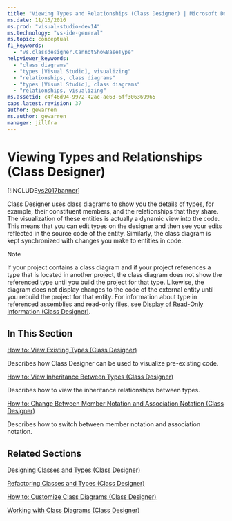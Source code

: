 ```yaml
---
title: "Viewing Types and Relationships (Class Designer) | Microsoft Docs"
ms.date: 11/15/2016
ms.prod: "visual-studio-dev14"
ms.technology: "vs-ide-general"
ms.topic: conceptual
f1_keywords: 
  - "vs.classdesigner.CannotShowBaseType"
helpviewer_keywords: 
  - "class diagrams"
  - "types [Visual Studio], visualizing"
  - "relationships, class diagrams"
  - "types [Visual Studio], class diagrams"
  - "relationships, visualizing"
ms.assetid: c4f46d94-9972-42ac-ae63-6ff306369965
caps.latest.revision: 37
author: gewarren
ms.author: gewarren
manager: jillfra
---
```

# Viewing Types and Relationships (Class Designer)
[!INCLUDE[vs2017banner](../includes/vs2017banner.md)]

Class Designer uses class diagrams to show you the details of types, for example, their constituent members, and the relationships that they share. The visualization of these entities is actually a dynamic view into the code. This means that you can edit types on the designer and then see your edits reflected in the source code of the entity. Similarly, the class diagram is kept synchronized with changes you make to entities in code.  
  
> [!NOTE]
> If your project contains a class diagram and if your project references a type that is located in another project, the class diagram does not show the referenced type until you build the project for that type. Likewise, the diagram does not display changes to the code of the external entity until you rebuild the project for that entity. For information about type in referenced assemblies and read-only files, see [Display of Read-Only Information (Class Designer)](https://msdn.microsoft.com/33e2d3a9-1668-4d10-ae56-fa09b3156e0a).  
  
## In This Section  
 [How to: View Existing Types (Class Designer)](../ide/how-to-view-existing-types-class-designer.md)  
  
 Describes how Class Designer can be used to visualize pre-existing code.  
  
 [How to: View Inheritance Between Types (Class Designer)](../ide/how-to-view-inheritance-between-types-class-designer.md)  
  
 Describes how to view the inheritance relationships between types.  
  
 [How to: Change Between Member Notation and Association Notation (Class Designer)](../ide/how-to-change-between-member-notation-and-association-notation-class-designer.md)  
  
 Describes how to switch between member notation and association notation.  
  
## Related Sections  
 [Designing Classes and Types (Class Designer)](../ide/designing-classes-and-types-class-designer.md)  
  
 [Refactoring Classes and Types (Class Designer)](../ide/refactoring-classes-and-types-class-designer.md)  
  
 [How to: Customize Class Diagrams (Class Designer)](../ide/how-to-customize-class-diagrams-class-designer.md)  
  
 [Working with Class Diagrams (Class Designer)](../ide/working-with-class-diagrams-class-designer.md)
